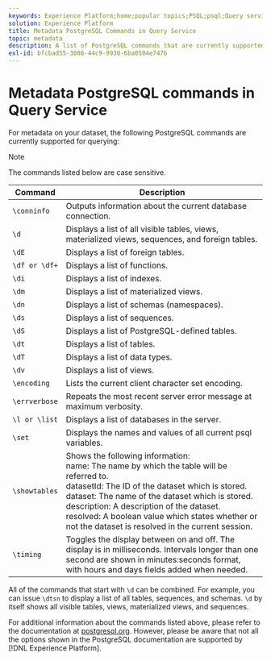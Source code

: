 ```yaml
---
keywords: Experience Platform;home;popular topics;PSQL;psql;Query service;query service;metadata;commands;metadata commands;
solution: Experience Platform
title: Metadata PostgreSQL Commands in Query Service
topic: metadata
description: A list of PostgreSQL commands that are currently supported for querying metadata in Adobe Experience Platform Query Service.
exl-id: bfcbad55-3086-44c9-9938-6ba0504e747b
---
```

# Metadata PostgreSQL commands in Query Service

For metadata on your dataset, the following PostgreSQL commands are currently supported for querying:

>[!NOTE]
>
>The commands listed below are case sensitive.

|Command | Description|
|------- | ------------|
|`\conninfo` | Outputs information about the current database connection.|
|`\d` | Displays a list of all visible tables, views, materialized views, sequences, and foreign tables.|
|`\dE` | Displays a list of foreign tables.|
|`\df or \df+` | Displays a list of functions.|
|`\di` | Displays a list of indexes.|
|`\dm` | Displays a list of materialized views.|
|`\dn` | Displays a list of schemas (namespaces).|
|`\ds` | Displays a list of sequences.|
|`\dS` | Displays a list of PostgreSQL-defined tables.|
|`\dt` | Displays a list of tables.|
|`\dT` | Displays a list of data types.|
|`\dv` | Displays a list of views.|
|`\encoding` | Lists the current  client character set encoding.|
|`\errverbose` | Repeats the most recent server error message at maximum verbosity.|
|`\l or \list` | Displays a list of databases in the server.|
|`\set` | Displays the names and values of all current psql variables.|
|`\showtables` | Shows the following information: <br>name: The name by which the table will be referred to.<br>datasetId: The ID of the dataset which is stored.<br>dataset: The name of the dataset which is stored.<br>description: A description of the dataset.<br>resolved: A boolean value which states whether or not the dataset is resolved in the current session.|
|`\timing` | Toggles the display between on and off. The display is in milliseconds. Intervals longer than one second are shown in minutes:seconds format, with hours and days fields added when needed.|

All of the commands that start with `\d` can be combined. For example, you can issue `\dtsn` to display a list of all tables, sequences, and schemas. `\d` by itself shows all visible tables, views, materialized views, and sequences.

For additional information about the commands listed above, please refer to the documentation at [postgresql.org](https://www.postgresql.org/docs/10/app-psql.html). However, please be aware that not all the options shown in the PostgreSQL documentation are supported by [!DNL Experience Platform].
